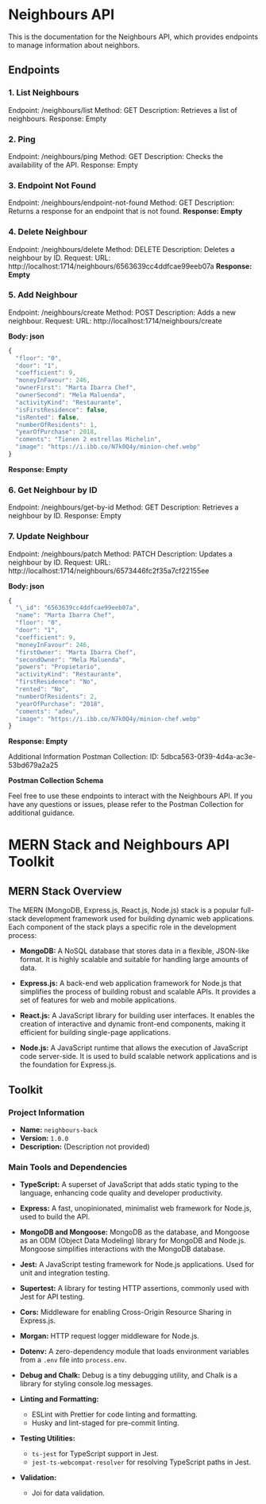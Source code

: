 # Neighbours API

This is the documentation for the Neighbours API, which provides endpoints to manage information about neighbors.

## Endpoints

### 1. List Neighbours

Endpoint: /neighbours/list
Method: GET
Description: Retrieves a list of neighbours.
Response: Empty

### 2. Ping

Endpoint: /neighbours/ping
Method: GET
Description: Checks the availability of the API.
Response: Empty

### 3. Endpoint Not Found

Endpoint: /neighbours/endpoint-not-found
Method: GET
Description: Returns a response for an endpoint that is not found.
**Response: Empty**

### 4. Delete Neighbour

Endpoint: /neighbours/delete
Method: DELETE
Description: Deletes a neighbour by ID.
Request:
URL: http://localhost:1714/neighbours/6563639cc4ddfcae99eeb07a
**Response: Empty**

### 5. Add Neighbour

Endpoint: /neighbours/create
Method: POST
Description: Adds a new neighbour.
Request:
URL: http://localhost:1714/neighbours/create

**Body: json**

```js
{
  "floor": "0",
  "door": "1",
  "coefficient": 9,
  "moneyInFavour": 246,
  "ownerFirst": "Marta Ibarra Chef",
  "ownerSecond": "Mela Maluenda",
  "activityKind": "Restaurante",
  "isFirstResidence": false,
  "isRented": false,
  "numberOfResidents": 1,
  "yearOfPurchase": 2018,
  "coments": "Tienen 2 estrellas Michelin",
  "image": "https://i.ibb.co/N7k0Q4y/minion-chef.webp"
}
```

**Response: Empty**

### 6. Get Neighbour by ID

Endpoint: /neighbours/get-by-id
Method: GET
Description: Retrieves a neighbour by ID.
Response: Empty

### 7. Update Neighbour

Endpoint: /neighbours/patch
Method: PATCH
Description: Updates a neighbour by ID.
Request:
URL: http://localhost:1714/neighbours/6573446fc2f35a7cf22155ee

**Body: json**

```js
{
  "\_id": "6563639cc4ddfcae99eeb07a",
  "name": "Marta Ibarra Chef",
  "floor": "0",
  "door": "1",
  "coefficient": 9,
  "moneyInFavour": 246,
  "firstOwner": "Marta Ibarra Chef",
  "secondOwner": "Mela Maluenda",
  "powers": "Propietario",
  "activityKind": "Restaurante",
  "firstResidence": "No",
  "rented": "No",
  "numberOfResidents": 2,
  "yearOfPurchase": "2018",
  "coments": "adeu",
  "image": "https://i.ibb.co/N7k0Q4y/minion-chef.webp"
}
```

**Response: Empty**

Additional Information
Postman Collection:
ID: 5dbca563-0f39-4d4a-ac3e-53bd679a2a25

**Postman Collection Schema**

Feel free to use these endpoints to interact with the Neighbours API. If you have any questions or issues, please refer to the Postman Collection for additional guidance.

# MERN Stack and Neighbours API Toolkit

## MERN Stack Overview

The MERN (MongoDB, Express.js, React.js, Node.js) stack is a popular full-stack development framework used for building dynamic web applications. Each component of the stack plays a specific role in the development process:

- **MongoDB:** A NoSQL database that stores data in a flexible, JSON-like format. It is highly scalable and suitable for handling large amounts of data.

- **Express.js:** A back-end web application framework for Node.js that simplifies the process of building robust and scalable APIs. It provides a set of features for web and mobile applications.

- **React.js:** A JavaScript library for building user interfaces. It enables the creation of interactive and dynamic front-end components, making it efficient for building single-page applications.

- **Node.js:** A JavaScript runtime that allows the execution of JavaScript code server-side. It is used to build scalable network applications and is the foundation for Express.js.

## Toolkit

### Project Information

- **Name:** `neighbours-back`
- **Version:** `1.0.0`
- **Description:** (Description not provided)

### Main Tools and Dependencies

- **TypeScript:** A superset of JavaScript that adds static typing to the language, enhancing code quality and developer productivity.

- **Express:** A fast, unopinionated, minimalist web framework for Node.js, used to build the API.

- **MongoDB and Mongoose:** MongoDB as the database, and Mongoose as an ODM (Object Data Modeling) library for MongoDB and Node.js. Mongoose simplifies interactions with the MongoDB database.

- **Jest:** A JavaScript testing framework for Node.js applications. Used for unit and integration testing.

- **Supertest:** A library for testing HTTP assertions, commonly used with Jest for API testing.

- **Cors:** Middleware for enabling Cross-Origin Resource Sharing in Express.js.

- **Morgan:** HTTP request logger middleware for Node.js.

- **Dotenv:** A zero-dependency module that loads environment variables from a `.env` file into `process.env`.

- **Debug and Chalk:** Debug is a tiny debugging utility, and Chalk is a library for styling console.log messages.

- **Linting and Formatting:**

  - ESLint with Prettier for code linting and formatting.
  - Husky and lint-staged for pre-commit linting.

- **Testing Utilities:**

  - `ts-jest` for TypeScript support in Jest.
  - `jest-ts-webcompat-resolver` for resolving TypeScript paths in Jest.

- **Validation:**
  - Joi for data validation.
